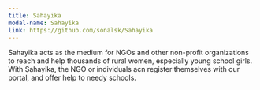 ```yaml
---
title: Sahayika
modal-name: Sahayika
link: https://github.com/sonalsk/Sahayika
---
```


Sahayika acts as the medium for NGOs and other non-profit organizations to reach and help thousands of rural women, especially young school girls. With Sahayika, the NGO or individuals acn register themselves with our portal, and offer help to needy schools.